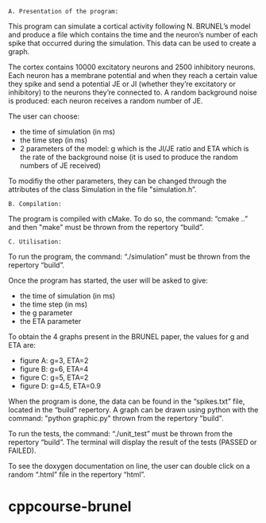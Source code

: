 ﻿	A. Presentation of the program:

This program can simulate a cortical activity following N. BRUNEL’s model and produce a file which contains the time and the neuron’s number of each spike that occurred during the simulation. This data can be used to create a graph.

The cortex contains 10000 excitatory neurons and 2500 inhibitory neurons.
Each neuron has a membrane potential and when they reach a certain value they spike and send a potential JE or JI (whether they’re excitatory or inhibitory) to the neurons they’re connected to. A random background noise is produced: each neuron receives a random number of JE.

The user can choose:
 - the time of simulation (in ms)
 - the time step (in ms)
 - 2 parameters of the model: g which is the JI/JE ratio and ETA which is the rate of the background noise (it is used to produce the random numbers of JE received)

To modifiy the other parameters, they can be changed through the attributes of the class Simulation in the file "simulation.h”.

	B. Compilation:
	
The program is compiled with cMake. To do so, the command:
	“cmake ..” and then "make"
must be thrown from the repertory “build”.

	C. Utilisation:

To run the program, the command:
	“./simulation”
must be thrown from the repertory “build”.
   
Once the program has started, the user will be asked to give:
 - the time of simulation (in ms)
 - the time step (in ms)
 - the g parameter
 - the ETA parameter

To obtain the 4 graphs present in the BRUNEL paper, the values for g and ETA are:
 - figure A: g=3, ETA=2
 - figure B: g=6, ETA=4
 - figure C: g=5, ETA=2
 - figure D: g=4.5, ETA=0.9

When the program is done, the data can be found in the “spikes.txt” file, located in the “build” repertory.
A graph can be drawn using python with the command:
	"python graphic.py"
thrown from the repertory "build".


To run the tests, the command:
	“./unit_test”
must be thrown from the repertory “build”.
The terminal will display the result of the tests (PASSED or FAILED).


To see the doxygen documentation on line, the user can double click on a random “.html” file in the repertory “html”.
# cppcourse-brunel
